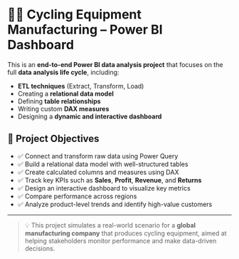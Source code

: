 # 🚴‍♂️ Cycling Equipment Manufacturing – Power BI Dashboard

This is an **end-to-end Power BI data analysis project** that focuses on the full **data analysis life cycle**, including:

- **ETL techniques** (Extract, Transform, Load)
- Creating a **relational data model**
- Defining **table relationships**
- Writing custom **DAX measures**
- Designing a **dynamic and interactive dashboard**

## 🎯 Project Objectives

- ✅ Connect and transform raw data using Power Query
- ✅ Build a relational data model with well-structured tables
- ✅ Create calculated columns and measures using DAX
- ✅ Track key KPIs such as **Sales**, **Profit**, **Revenue**, and **Returns**
- ✅ Design an interactive dashboard to visualize key metrics
- ✅ Compare performance across regions
- ✅ Analyze product-level trends and identify high-value customers

---

> 💡 This project simulates a real-world scenario for a **global manufacturing company** that produces cycling equipment, aimed at helping stakeholders monitor performance and make data-driven decisions.

